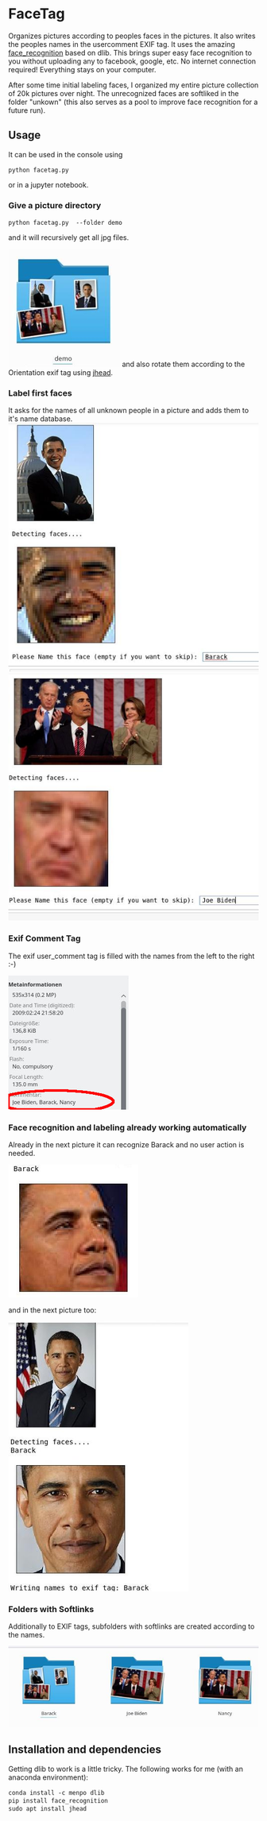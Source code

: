 # FaceTag

Organizes pictures according to peoples faces in the pictures. It also writes the peoples names in the usercomment EXIF tag. It uses the amazing [face_recognition](https://github.com/ageitgey/face_recognition) based on dlib. 
This brings super easy face recognition to you without uploading any to facebook, google, etc. No internet connection required! Everything stays on your computer.


After some time initial labeling faces, I organized my entire picture collection of 20k pictures over night. The unrecognized faces are softliked in the folder "unkown" (this also serves as a pool to improve face recognition for a future run).


## Usage

It can be used in the console using
```
python facetag.py
```
or in a jupyter notebook.



### Give a picture directory
```
python facetag.py  --folder demo
```
and it will recursively get all jpg files.

![](res/pics.jpg)
and also rotate them according to the Orientation exif tag using [jhead](http://www.sentex.net/~mwandel/jhead/).

### Label first faces 
It asks for the names of all unknown people in a picture and adds them to it's name database.
![](res/demo1.jpg)
![](res/demo2.jpg)
### Exif Comment Tag
The exif user_comment tag is filled with the names from the left to the right :-) 

![](res/exif.jpg)

### Face recognition and labeling already working automatically
Already in the next picture it can recognize Barack and no user action is needed.

![](res/demo3.jpg)

and in the next picture too:

![](res/demo6.jpg)

### Folders with Softlinks  
Additionally to EXIF tags, subfolders with softlinks are created according to the names.

![](res/folders.jpg)




## Installation and dependencies

Getting dlib to work is a little tricky. The following works for me (with an anaconda environment):
```
conda install -c menpo dlib 
pip install face_recognition
sudo apt install jhead
```
